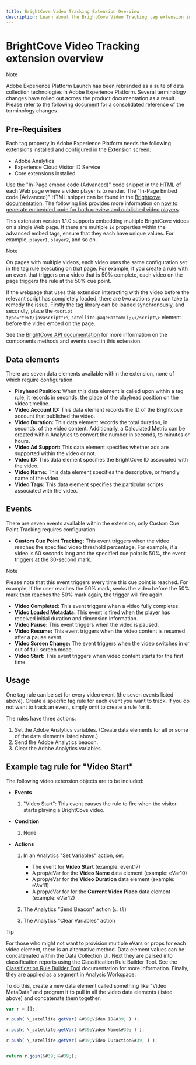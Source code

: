 ```yaml
---
title: BrightCove Video Tracking Extension Overview
description: Learn about the BrightCove Video Tracking tag extension in Adobe Experience Platform.
---
```

# BrightCove Video Tracking extension overview

>[!NOTE]
>
>Adobe Experience Platform Launch has been rebranded as a suite of data collection technologies in Adobe Experience Platform. Several terminology changes have rolled out across the product documentation as a result. Please refer to the following [document](../../../term-updates.md) for a consolidated reference of the terminology changes.

## Pre-Requisites

Each tag property in Adobe Experience Platform needs the following extensions installed and configured in the Extension screen:

* Adobe Analytics
* Experience Cloud Visitor ID Service
* Core extensions installed

Use the "In-Page embed code (Advanced)" code snippet in the HTML of each Web page where a video player is to render. The "In-Page Embed code (Advanced)" HTML snippet can be found in the [Brightcove documentation](https://studio.support.brightcove.com/publish/choosing-correct-embed-code.html#inpage). The following link provides more information on [how to generate embedded code for both preview and published video players](https://studio.support.brightcove.com/players/generating-player-embed-code.html).

This extension version 1.1.0 supports embedding multiple BrightCove videos on a single Web page. If there are multiple `id` properties within the advanced embed tags, ensure that they each have unique values. For example, `player1`, `player2`, and so on.

>[!NOTE]
>
>On pages with multiple videos, each video uses the same configuration set in the tag rule executing on that page. For example, if you create a rule with an event that triggers on a video that is 50% complete, each video on the page triggers the rule at the 50% cue point.

If the webpage that uses this extension interacting with the video before the relevant script has completely loaded, there are two actions you can take to remedy the issue. Firstly the tag library can be loaded synchronously, and secondly, place the `<script type="text/javascript">\_satellite.pageBottom();\</script\>` element before the video embed on the page.

See the [BrightCove API documentation](https://docs.brightcove.com/brightcove-player/1.x/Player.html#vjsplayer) for more information on the components methods and events used in this extension. 

## Data elements

There are seven data elements available within the extension, none of which require configuration.

* **Playhead Position:** When this data element is called upon within a tag rule, it records in seconds, the place of the playhead position on the video timeline.
* **Video Account ID:** This data element records the ID of the Brightcove account that published the video.
* **Video Duration:** This data element records the total duration, in seconds, of the video content. Additionally, a Calculated Metric can be created within Analytics to convert the number in seconds, to minutes or hours.
* **Video Ad Support:** This data element specifies whether ads are supported within the video or not.
* **Video ID:** This data element specifies the BrightCove ID associated with the video.
* **Video Name:** This data element specifies the descriptive, or friendly name of the video.
* **Video Tags:** This data element specifies the particular scripts associated with the video.

## Events

There are seven events available within the extension, only Custom Cue Point Tracking requires configuration.

* **Custom Cue Point Tracking:** This event triggers when the video reaches the specified video threshold percentage. For example, if a video is 60 seconds long and the specified cue point is 50%, the event triggers at the 30-second mark.

>[!NOTE]
>
>Please note that this event triggers every time this cue point is reached. For example, if the user reaches the 50% mark, seeks the video before the 50% mark then reaches the 50% mark again, the trigger will fire again.

* **Video Completed:** This event triggers when a video fully completes.
* **Video Loaded Metadata:** This event is fired when the player has received initial duration and dimension information.
* **Video Pause:** This event triggers when the video is paused.
* **Video Resume:** This event triggers when the video content is resumed after a pause event.
* **Video Screen Change:** The event triggers when the video switches in or out of full-screen mode.
* **Video Start:** This event triggers when video content starts for the first time.

## Usage

One tag rule can be set for every video event (the seven events listed above). Create a specific tag rule for each event you want to track. If you do not want to track an event, simply omit to create a rule for it.

The rules have three actions:

1. Set the Adobe Analytics variables. (Create data elements for all or some of the data elements listed above.)
1. Send the Adobe Analytics beacon.
1. Clear the Adobe Analytics variables.

## Example tag rule for "Video Start"

The following video extension objects are to be included:

* **Events**

  1. "Video Start": This event causes the rule to fire when the visitor starts playing a BrightCove video.

* **Condition** 

  1. None

* **Actions**

  1. In an Analytics "Set Variables" action, set:

      * The event for **Video Start** (example: event17)
      * A prop/eVar for the **Video Name** data element (example: eVar10)
      * A prop/eVar for the **Video Duration** data element (example: eVar11)
      * A prop/eVar for for the **Current Video Place** data element (example: eVar12)

  1. The Analytics "Send Beacon" action (`s.tl`)
  1. The Analytics "Clear Variables" action

>[!TIP]
>
>For those who might not want to provision multiple eVars or props for each video element, there is an alternative method. Data element values can be concatenated within the Data Collection UI. Next they are parsed into classification reports using the Classification Rule Builder Tool. See the [Classification Rule Builder Tool](https://experienceleague.adobe.com/docs/analytics/components/classifications/classifications-rulebuilder/classification-rule-builder.html) documentation for more information. Finally, they are applied as a segment in Analysis Workspace.
>
>To do this, create a new data element called something like "Video MetaData" and program it to pull in all the video data elements (listed above) and concatenate them together.

```javascript
var r = [];

r.push( \_satellite.getVar( &#39;Video ID&#39; ) );

r.push( \_satellite.getVar( &#39;Video Name&#39; ) );

r.push( \_satellite.getVar( &#39;Video Duraction&#39; ) );


return r.join(&#39;|&#39;);
```
